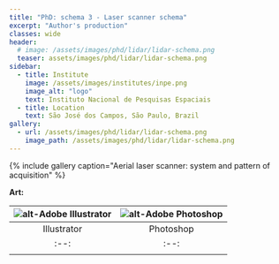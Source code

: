 ```yaml
---
title: "PhD: schema 3 - Laser scanner schema"
excerpt: "Author's production"
classes: wide
header:
  # image: /assets/images/phd/lidar/lidar-schema.png
  teaser: assets/images/phd/lidar/lidar-schema.png
sidebar:
  - title: Institute
    image: /assets/images/institutes/inpe.png
    image_alt: "logo"
    text: Instituto Nacional de Pesquisas Espaciais
  - title: Location
    text: São José dos Campos, São Paulo, Brazil
gallery:
  - url: /assets/images/phd/lidar/lidar-schema.png
    image_path: /assets/images/phd/lidar/lidar-schema.png
---
```


{% include gallery caption="Aerial laser scanner: system and pattern of acquisition" %}

**Art:**

| ![alt-Adobe Illustrator]({{site.baseurl}}/assets/images/logo/same-dim/illustrator.png?style=centerme) | ![alt-Adobe Photoshop]({{site.baseurl}}/assets/images/logo/same-dim/photoshop.png?style=centerme) |
|:--:|:--:|
| Illustrator | Photoshop |
|:--:|:--:|
|<i class="fa fa-ellipsis-h" style="color:#00bfff"></i><i class="fa fa-ellipsis-h" style="color:#00bfff"></i><i class="fa fa-ellipsis-h" style="color:#00bfff"></i><i class="fa fa-ellipsis-h" style="color:#00bfff"></i><i class="fa fa-ellipsis-h" style="color:#00bfff"></i>|<i class="fa fa-ellipsis-h" style="color:orange"></i><i class="fa fa-ellipsis-h" style="color:orange"></i><i class="fa fa-ellipsis-h" style="color:#454D5B"></i><i class="fa fa-ellipsis-h" style="color:#454D5B"></i><i class="fa fa-ellipsis-h" style="color:#454D5B"></i>|


